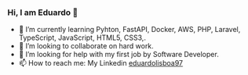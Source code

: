 ### Hi, I am Eduardo 👋

- 🌱 I’m currently learning Pyhton, FastAPI, Docker, AWS, PHP, Laravel, TypeScript, JavaScript, HTML5, CSS3,.
- 👯 I’m looking to collaborate on hard work.
- 🤔 I’m looking for help with my first job by Software Developer.
- 📫 How to reach me: My Linkedin [eduardolisboa97](https://www.linkedin.com/in/eduardolisboa97/)
